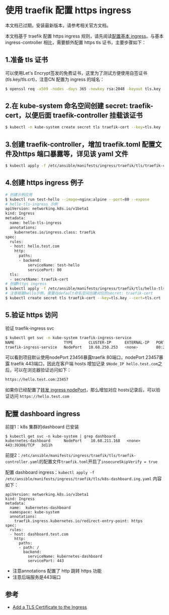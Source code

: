 # 使用 traefik 配置 https ingress

本文档已过期，安装最新版本，请参考相关官方文档。

本文档基于 traefik 配置 https ingress 规则，请先阅读[配置基本 ingress](ingress.md)。与基本 ingress-controller 相比，需要额外配置 https tls 证书，主要步骤如下：

## 1.准备 tls 证书

可以使用Let's Encrypt签发的免费证书，这里为了测试方便使用自签证书 (tls.key/tls.crt)，注意CN 配置为 ingress 的域名：

``` bash
$ openssl req -x509 -nodes -days 365 -newkey rsa:2048 -keyout tls.key -out tls.crt -subj "/CN=hello.test.com"
```

## 2.在 kube-system 命名空间创建 secret: traefik-cert，以便后面 traefik-controller 挂载该证书

``` bash
$ kubectl -n kube-system create secret tls traefik-cert --key=tls.key --cert=tls.crt
```

## 3.创建 traefik-controller，增加 traefik.toml 配置文件及https 端口暴露等，详见该 yaml 文件

``` bash
$ kubectl apply -f /etc/ansible/manifests/ingress/traefik/tls/traefik-controller.yaml
```

## 4.创建 https ingress 例子

``` bash
# 创建示例应用
$ kubectl run test-hello --image=nginx:alpine --port=80 --expose
# hello-tls-ingress 示例
apiVersion: networking.k8s.io/v1beta1 
kind: Ingress
metadata:
  name: hello-tls-ingress
  annotations:
    kubernetes.io/ingress.class: traefik
spec:
  rules:
  - host: hello.test.com
    http:
      paths:
      - backend:
          serviceName: test-hello
          servicePort: 80
  tls:
  - secretName: traefik-cert
# 创建https ingress
$ kubectl apply -f /etc/ansible/manifests/ingress/traefik/tls/hello-tls.ing.yaml
# 注意根据hello示例，需要在default命名空间创建对应的secret: traefik-cert
$ kubectl create secret tls traefik-cert --key=tls.key --cert=tls.crt
```

## 5.验证 https 访问

验证 traefik-ingress svc

``` bash
$ kubectl get svc -n kube-system traefik-ingress-service 
NAME                      TYPE       CLUSTER-IP      EXTERNAL-IP   PORT(S)                                     AGE
traefik-ingress-service   NodePort   10.68.250.253   <none>        80:23456/TCP,443:23457/TCP,8080:35941/TCP   66m
```

可以看到项目默认使用nodePort 23456暴露traefik 80端口，nodePort 23457暴露 traefik 443端口，因此在客户端 hosts 增加记录 `$Node_IP hello.test.com`之后，可以在浏览器验证访问如下：

``` bash
https://hello.test.com:23457
```

如果你已经配置了[转发 ingress nodePort](../op/loadballance_ingress_nodeport.md)，那么增加对应 hosts记录后，可以验证访问 `https://hello.test.com`

## 配置 dashboard ingress

前提1：k8s 集群的dashboard 已安装

```
$ kubectl get svc -n kube-system | grep dashboard
kubernetes-dashboard      NodePort    10.68.211.168   <none>        443:39308/TCP	3d11h
```
前提2：`/etc/ansible/manifests/ingress/traefik/tls/traefik-controller.yaml`的配置文件`traefik.toml`开启了`insecureSkipVerify = true`

配置 dashboard ingress：`kubectl apply -f /etc/ansible/manifests/ingress/traefik/tls/k8s-dashboard.ing.yaml` 内容如下：

```
apiVersion: networking.k8s.io/v1beta1 
kind: Ingress
metadata:
  name:  kubernetes-dashboard
  namespace: kube-system
  annotations:
    traefik.ingress.kubernetes.io/redirect-entry-point: https
spec:
  rules:
  - host: dashboard.test.com
    http:
      paths:
      - path: /
        backend:
          serviceName: kubernetes-dashboard
          servicePort: 443
```
- 注意annotations 配置了 http 跳转 https 功能
- 注意后端服务是443端口

## 参考

- [Add a TLS Certificate to the Ingress](https://docs.traefik.io/user-guide/kubernetes/#add-a-tls-certificate-to-the-ingress)
